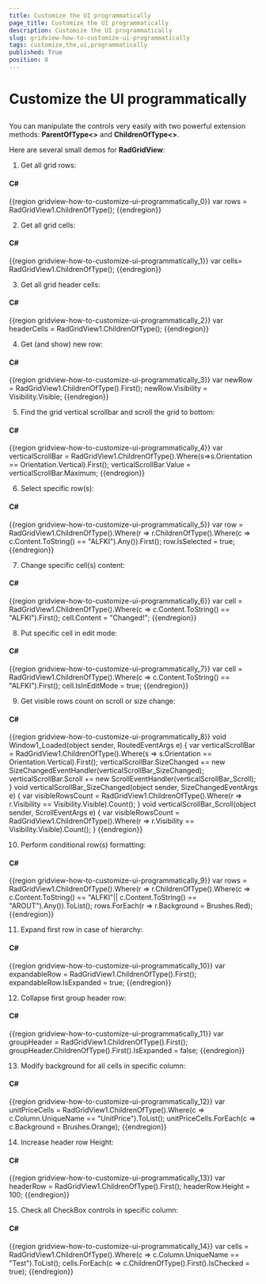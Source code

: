 ```yaml
---
title: Customize the UI programmatically
page_title: Customize the UI programmatically
description: Customize the UI programmatically
slug: gridview-how-to-customize-ui-programmatically
tags: customize,the,ui,programmatically
published: True
position: 8
---
```


# Customize the UI programmatically



## 

You can manipulate the controls very easily with two powerful extension methods: __ParentOfType<>__ and __ChildrenOfType<>__.

Here are several small demos for __RadGridView__:

1) Get all grid rows:

#### __C#__

{{region gridview-how-to-customize-ui-programmatically_0}}
	var rows = RadGridView1.ChildrenOfType<GridViewRow>();
	{{endregion}}



2) Get all grid cells:

#### __C#__

{{region gridview-how-to-customize-ui-programmatically_1}}
	var cells= RadGridView1.ChildrenOfType<GridViewCell>();
	{{endregion}}



3) Get all grid header cells:

#### __C#__

{{region gridview-how-to-customize-ui-programmatically_2}}
	var headerCells = RadGridView1.ChildrenOfType<GridViewHeaderCell>();
	{{endregion}}



4) Get (and show) new row:

#### __C#__

{{region gridview-how-to-customize-ui-programmatically_3}}
	var newRow = RadGridView1.ChildrenOfType<GridViewNewRow>().First();
	newRow.Visibility = Visibility.Visible;
	{{endregion}}



5) Find the grid vertical scrollbar and scroll the grid to bottom:

#### __C#__

{{region gridview-how-to-customize-ui-programmatically_4}}
	var verticalScrollBar = RadGridView1.ChildrenOfType<ScrollBar>().Where(s=>s.Orientation == Orientation.Vertical).First();
	verticalScrollBar.Value = verticalScrollBar.Maximum;
	{{endregion}}



6) Select specific row(s):

#### __C#__

{{region gridview-how-to-customize-ui-programmatically_5}}
	var row = RadGridView1.ChildrenOfType<GridViewRow>().Where(r => r.ChildrenOfType<GridViewCell>().Where(c => c.Content.ToString() == "ALFKI").Any()).First();
	row.IsSelected = true;
	{{endregion}}



7) Change specific cell(s) content:

#### __C#__

{{region gridview-how-to-customize-ui-programmatically_6}}
	var cell = RadGridView1.ChildrenOfType<GridViewCell>().Where(c => c.Content.ToString() == "ALFKI").First();
	cell.Content = "Changed!";
	{{endregion}}



8) Put specific cell in edit mode:

#### __C#__

{{region gridview-how-to-customize-ui-programmatically_7}}
	var cell = RadGridView1.ChildrenOfType<GridViewCell>().Where(c => c.Content.ToString() == "ALFKI").First();
	cell.IsInEditMode = true;
	{{endregion}}



9) Get visible rows count on scroll or size change:
    

#### __C#__

{{region gridview-how-to-customize-ui-programmatically_8}}
	void Window1_Loaded(object sender, RoutedEventArgs e)
	{
	    var verticalScrollBar = RadGridView1.ChildrenOfType<ScrollBar>().Where(s => s.Orientation == Orientation.Vertical).First();
	    verticalScrollBar.SizeChanged += new SizeChangedEventHandler(verticalScrollBar_SizeChanged);
	    verticalScrollBar.Scroll += new ScrollEventHandler(verticalScrollBar_Scroll);
	}
	void verticalScrollBar_SizeChanged(object sender, SizeChangedEventArgs e)
	{
	    var visibleRowsCount = RadGridView1.ChildrenOfType<GridViewRow>().Where(r => r.Visibility == Visibility.Visible).Count();
	}
	void verticalScrollBar_Scroll(object sender, ScrollEventArgs e)
	{
	    var visibleRowsCount = RadGridView1.ChildrenOfType<GridViewRow>().Where(r => r.Visibility == Visibility.Visible).Count();
	}
	{{endregion}}



10) Perform conditional row(s) formatting:
    

#### __C#__

{{region gridview-how-to-customize-ui-programmatically_9}}
	var rows = RadGridView1.ChildrenOfType<GridViewRow>().Where(r => r.ChildrenOfType<GridViewCell>().Where(c => c.Content.ToString() == "ALFKI"|| c.Content.ToString() == "AROUT").Any()).ToList();
	rows.ForEach(r => r.Background = Brushes.Red);
	{{endregion}}



11) Expand first row in case of hierarchy:

#### __C#__

{{region gridview-how-to-customize-ui-programmatically_10}}
	var expandableRow = RadGridView1.ChildrenOfType<GridViewExpandableRow>().First();
	expandableRow.IsExpanded = true;
	{{endregion}}



12) Collapse first group header row:

#### __C#__

{{region gridview-how-to-customize-ui-programmatically_11}}
	var groupHeader = RadGridView1.ChildrenOfType<GridViewGroupRow>().First();
	groupHeader.ChildrenOfType<Expander>().First().IsExpanded = false;
	{{endregion}}



13) Modify background for all cells in specific column:   

#### __C#__

{{region gridview-how-to-customize-ui-programmatically_12}}
	var unitPriceCells = RadGridView1.ChildrenOfType<GridViewCell>().Where(c => c.Column.UniqueName == "UnitPrice").ToList();
	unitPriceCells.ForEach(c => c.Background = Brushes.Orange);
	{{endregion}}



14) Increase header row Height:   

#### __C#__

{{region gridview-how-to-customize-ui-programmatically_13}}
	var headerRow = RadGridView1.ChildrenOfType<GridViewHeaderRow>().First();
	headerRow.Height = 100;
	{{endregion}}



15) Check all CheckBox controls in specific column:

#### __C#__

{{region gridview-how-to-customize-ui-programmatically_14}}
	var cells = RadGridView1.ChildrenOfType<GridViewCell>().Where(c => c.Column.UniqueName == "Test").ToList();
	cells.ForEach(c => c.ChildrenOfType<CheckBox>().First().IsChecked = true);
	{{endregion}}




